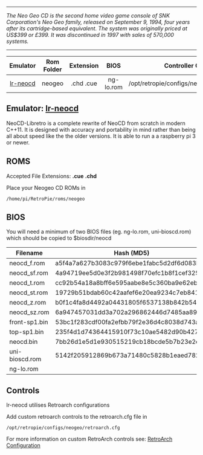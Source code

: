 ***
_The Neo Geo CD is the second home video game console of SNK Corporation's Neo Geo family, released on September 9, 1994, four years after its cartridge-based equivalent. The system was originally priced at US$399 or £399. It was discontinued in 1997 with sales of 570,000 systems._

***

| Emulator | Rom Folder | Extension | BIOS |  Controller Config |
| :---: | :---: | :---: | :---: | :---: |
| [lr-neocd](https://github.com/libretro/neocd_libretro) | neogeo  | .chd .cue  | ng-lo.rom  | /opt/retropie/configs/neogeo/retroarch.cfg |

## Emulator: [lr-neocd](https://github.com/libretro/neocd_libretro) 
NeoCD-Libretro is a complete rewrite of NeoCD from scratch in modern C++11. It is designed with accuracy and portability in mind rather than being all about speed like the the older versions. It is able to run a a raspberry pi 3 or newer.
## ROMS
Accepted File Extensions: **.cue** **.chd** 

Place your Neogeo CD ROMs in
```
/home/pi/RetroPie/roms/neogeo
```
## BIOS
You will need a minimum of two BIOS files (eg. ng-lo.rom, uni-bioscd.rom) which should be copied to $biosdir/neocd

| Filename                  | Hash (MD5)                       |
| ------------------------- | -------------------------------- |
| neocd_f.rom    | a5f4a7a627b3083c979f6ebe1fabc5d2df6d083b |
| neocd_sf.rom   | 4a94719ee5d0e3f2b981498f70efc1b8f1cef325 |
| neocd_t.rom    | cc92b54a18a8bff6e595aabe8e5c360ba9e62eb5 |
| neocd_st.rom   | 19729b51bdab60c42aafef6e20ea9234c7eb8410 |
| neocd_z.rom    | b0f1c4fa8d4492a04431805f6537138b842b549f |
| neocd_sz.rom   | 6a947457031dd3a702a296862446d7485aa89dbb |
| front-sp1.bin  | 53bc1f283cdf00fa2efbb79f2e36d4c8038d743a |
| top-sp1.bin    | 235f4d1d74364415910f73c10ae5482d90b4274f |
| neocd.bin      | 7bb26d1e5d1e930515219cb18bcde5b7b23e2eda |
| uni-bioscd.rom | 5142f205912869b673a71480c5828b1eaed782a8 |
| ng-lo.rom      |
## Controls

lr-neocd utilises Retroarch configurations

Add custom retroarch controls to the retroarch.cfg file in
```shell
/opt/retropie/configs/neogeo/retroarch.cfg
```
For more information on custom RetroArch controls see: [RetroArch Configuration](RetroArch-Configuration)
